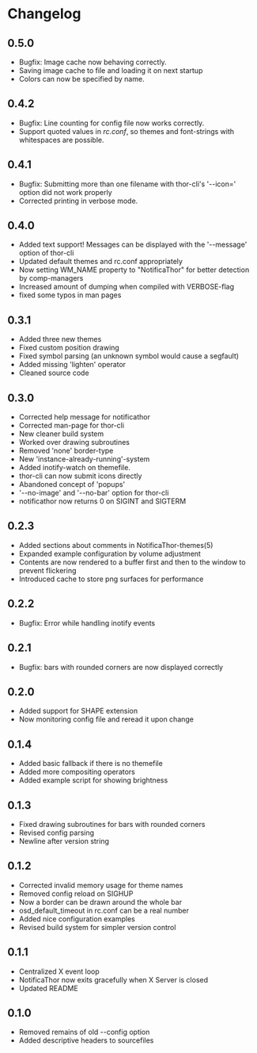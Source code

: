 Changelog
=========

## 0.5.0
* Bugfix: Image cache now behaving correctly.
* Saving image cache to file and loading it on next startup
* Colors can now be specified by name.

## 0.4.2
* Bugfix: Line counting for config file now works correctly.
* Support quoted values in *rc.conf*, so themes and font-strings with whitespaces are possible.

## 0.4.1
* Bugfix: Submitting more than one filename with thor-cli's '--icon=' option did not work properly
* Corrected printing in verbose mode.

## 0.4.0
* Added text support! Messages can be displayed with the '--message' option of thor-cli
* Updated default themes and rc.conf appropriately
* Now setting WM_NAME property to "NotificaThor" for better detection by comp-managers
* Increased amount of dumping when compiled with VERBOSE-flag
* fixed some typos in man pages

## 0.3.1
* Added three new themes
* Fixed custom position drawing
* Fixed symbol parsing (an unknown symbol would cause a segfault)
* Added missing 'lighten' operator
* Cleaned source code

## 0.3.0
* Corrected help message for notificathor
* Corrected man-page for thor-cli
* New cleaner build system
* Worked over drawing subroutines
* Removed 'none' border-type
* New 'instance-already-running'-system
* Added inotify-watch on themefile.
* thor-cli can now submit icons directly
* Abandoned concept of 'popups'
* '--no-image' and '--no-bar' option for thor-cli
* notificathor now returns 0 on SIGINT and SIGTERM

## 0.2.3
* Added sections about comments in NotificaThor-themes(5)
* Expanded example configuration by volume adjustment
* Contents are now rendered to a buffer first and then to the window to prevent flickering
* Introduced cache to store png surfaces for performance

## 0.2.2
* Bugfix: Error while handling inotify events

## 0.2.1
* Bugfix: bars with rounded corners are now displayed correctly

## 0.2.0
* Added support for SHAPE extension
* Now monitoring config file and reread it upon change

## 0.1.4
* Added basic fallback if there is no themefile
* Added more compositing operators
* Added example script for showing brightness

## 0.1.3
* Fixed drawing subroutines for bars with rounded corners
* Revised config parsing
* Newline after version string

## 0.1.2
* Corrected invalid memory usage for theme names
* Removed config reload on SIGHUP
* Now a border can be drawn around the whole bar
* osd_default_timeout in rc.conf can be a real number
* Added nice configuration examples
* Revised build system for simpler version control

## 0.1.1
* Centralized X event loop
* NotificaThor now exits gracefully when X Server is closed
* Updated README

## 0.1.0
* Removed remains of old --config option
* Added descriptive headers to sourcefiles
